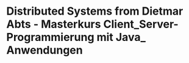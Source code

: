 # Distributed Systems from Dietmar Abts - Masterkurs Client_Server-Programmierung mit Java_ Anwendungen
